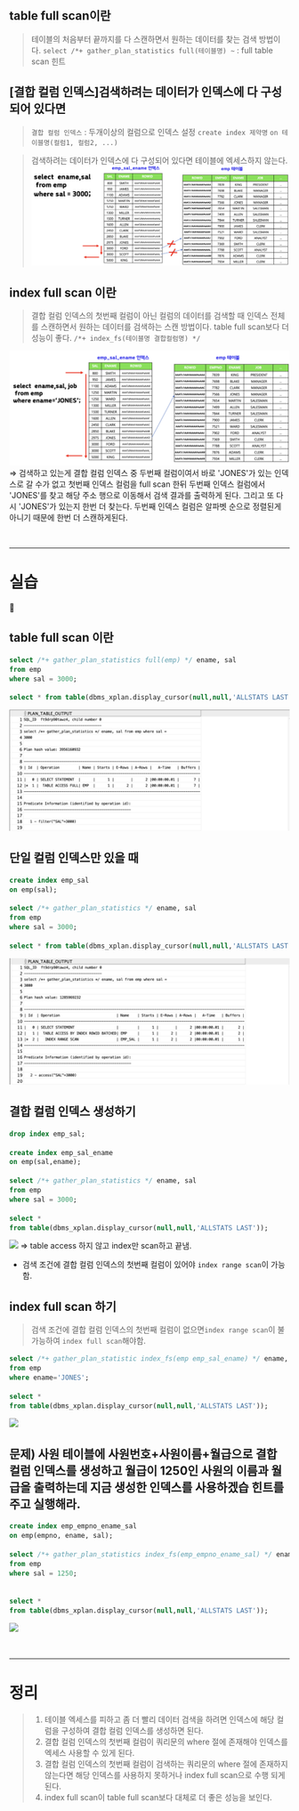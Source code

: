 
## table full scan이란

>테이블의 처음부터 끝까지를 다 스캔하면서 원하는 데이터를 찾는 검색 방법이다.
>`select /*+ gather_plan_statistics full(테이블명) ~` : full table scan 힌트

## [결합 컬럼 인덱스]검색하려는 데이터가 인덱스에 다 구성되어 있다면

>`결합 컬럼 인덱스` : 두개이상의 컬럼으로 인덱스 설정
>`create index 제약명`
>`on 테이블명(컬럼1, 컬럼2, ...)`

>검색하려는 데이터가 인덱스에 다 구성되어 있다면 테이블에 엑세스하지 않는다.
![](🗂️sql/oracle/img/sql_tuning20/chapter6/6-1.png)



## index full scan 이란

> 결합 컬럼 인덱스의 첫번째 컬럼이 아닌 컬럼의 데이터를 검색할 때 인덱스 전체를 스캔하면서 원하는 데이터를 검색하는 스캔 방법이다. table full scan보다 더 성능이 좋다.
> `/*+ index_fs(테이블명 결합컬럼명) */`

![](🗂️sql/oracle/img/sql_tuning20/chapter6/6-2.png)
⇒ 검색하고 있는게 결합 컬럼 인덱스 중 두번째 컬럼이여서 바로 'JONES'가 있는 인덱스로 갈 수가 없고 첫번째 인덱스 컬럼을 full scan 한뒤 두번째 인덱스 컬럼에서 'JONES'를 찾고 해당 주소 행으로 이동해서 검색 결과를 출력하게 된다. 그리고 또 다시 'JONES'가 있는지 한번 더 찾는다. 두번째 인덱스 컬럼은 알파벳 순으로 정렬된게 아니기 때문에 한번 더 스캔하게된다.

<br>

---
# 실습

## table full scan 이란

```sql
select /*+ gather_plan_statistics full(emp) */ ename, sal
from emp
where sal = 3000;

select * from table(dbms_xplan.display_cursor(null,null,'ALLSTATS LAST'));
```
![](🗂️sql/oracle/img/sql_tuning20/chapter6/6-3.png)

## 단일 컬럼 인덱스만 있을 때

```sql
create index emp_sal
on emp(sal);

select /*+ gather_plan_statistics */ ename, sal
from emp
where sal = 3000;

select * from table(dbms_xplan.display_cursor(null,null,'ALLSTATS LAST'));
```
![](🗂️sql/oracle/img/sql_tuning20/chapter6/6-4.png)


## 결합 컬럼 인덱스 생성하기

```sql
drop index emp_sal;

create index emp_sal_ename
on emp(sal,ename);

select /*+ gather_plan_statistics */ ename, sal
from emp
where sal = 3000;

select * 
from table(dbms_xplan.display_cursor(null,null,'ALLSTATS LAST'));
```
![](6-5.png)
⇒ table access 하지 않고 index만 scan하고 끝냄.

- 검색 조건에 결합 컬럼 인덱스의 첫번째 컬럼이 있어야 `index range scan`이 가능함.


## index full scan 하기

> 검색 조건에 결합 컬럼 인덱스의 첫번째 컬럼이 없으면`index range scan`이 불가능하여
>  `index full scan`해야함.

```sql
select /*+ gather_plan_statistic index_fs(emp emp_sal_ename) */ ename, sal
from emp
where ename='JONES';

select * 
from table(dbms_xplan.display_cursor(null,null,'ALLSTATS LAST'));
```
![](6-6.png)


## 문제) 사원 테이블에 사원번호+사원이름+월급으로 결합 컬럼 인덱스를 생성하고 월급이 1250인 사원의 이름과 월급을 출력하는데 지금 생성한 인덱스를 사용하겠습 힌트를 주고 실행해라.

```sql
create index emp_empno_ename_sal
on emp(empno, ename, sal);

select /*+ gather_plan_statistics index_fs(emp_empno_ename_sal) */ ename, sal
from emp
where sal = 1250;


select * 
from table(dbms_xplan.display_cursor(null,null,'ALLSTATS LAST'));
```
![](6-7.png)


<br>

---
# 정리

>1. 테이블 엑세스를 피하고 좀 더 빨리 데이터 검색을 하려면 인덱스에 해당 컬럼을 구성하여 결합 컬럼 인덱스를 생성하면 된다.
>2. 결합 컬럼 인덱스의 첫번째 컬럼이 쿼리문의 where 절에 존재해야 인덱스를 엑세스 사용할 수 있게 된다.
>3. 결합 컬럼 인덱스의 첫번째 컬럼이 검색하는 쿼리문의 where 절에 존재하지 않는다면 해당 인덱스를 사용하지 못하거나 index full scan으로 수행 되게 된다.
>4. index full scan이 table full scan보다 대체로 더 좋은 성능을 보인다.

